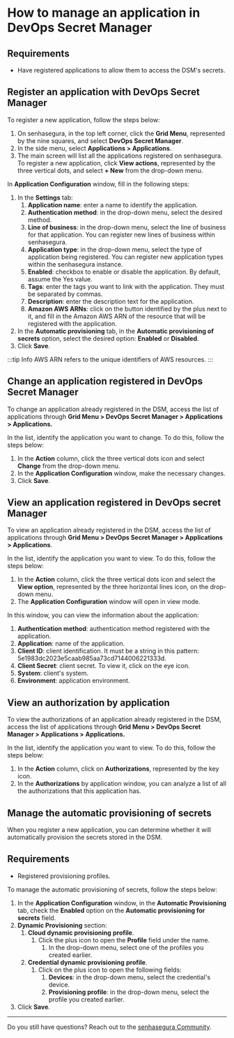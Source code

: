 # How to manage an application in DevOps Secret Manager

## Requirements

* Have registered applications to allow them to access the DSM's secrets.

## Register an application with DevOps Secret Manager

To register a new application, follow the steps below:

1. On senhasegura, in the top left corner, click the **Grid Menu**, represented by the nine squares, and select **DevOps Secret Manager**.
2. In the side menu, select **Applications > Applications**.
3. The main screen will list all the applications registered on senhasegura. To register a new application, click **View actions**, represented by the three vertical dots, and select **+ New** from the drop-down menu.

In **Application Configuration** window, fill in the following steps:

1. In the **Settings** tab:
   1. **Application name**: enter a name to identify the application.
   2. **Authentication method**: in the drop-down menu, select the desired method.
   3. **Line of business**: in the drop-down menu, select the line of business for that application. You can register new lines of business within senhasegura.
   4. **Application type**: in the drop-down menu, select the type of application being registered. You can register new application types within the senhasegura instance.
   5. **Enabled**: checkbox to enable or disable the application. By default, assume the Yes value.
   6. **Tags**: enter the tags you want to link with the application. They must be separated by commas.
   7. **Description**: enter the description text for the application.
   8. **Amazon AWS ARNs**: click on the button identified by the plus next to it, and fill in the Amazon AWS ARN of the resource that will be registered with the application.
2. In the **Automatic provisioning** tab, in the **Automatic provisioning of secrets** option, select the desired option: **Enabled** or **Disabled**.
3. Click **Save**.

:::tip Info
AWS ARN refers to the unique identifiers of AWS resources.
:::

## Change an application registered in DevOps Secret Manager

To change an application already registered in the DSM, access the list of applications through **Grid Menu > DevOps Secret Manager > Applications > Applications.**

In the list, identify the application you want to change. To do this, follow the steps below:

1. In the **Action** column, click the three vertical dots icon and select **Change** from the drop-down menu.
2. In the **Application Configuration** window, make the necessary changes.
3. Click **Save**.

## View an application registered in DevOps secret Manager

To view an application already registered in the DSM, access the list of applications through **Grid Menu > DevOps Secret Manager > Applications > Applications**.

In the list, identify the application you want to view. To do this, follow the steps below:

1. In the **Action** column, click the three vertical dots icon and select the **View option**, represented by the three horizontal lines icon, on the drop-down menu.
2. The **Application Configuration** window will open in view mode.

In this window, you can view the information about the application:

1. **Authentication method**: authentication method registered with the application.
2. **Application**: name of the application.
3. **Client ID**: client identification. It must be a string in this pattern: 5e1983dc2023e5caab985aa73cd7144006221333d.
4. **Client Secret**: client secret. To view it, click on the eye icon.
5. **System**: client's system.
6. **Environment**: application environment.

## View an authorization by application

To view the authorizations of an application already registered in the DSM, access the list of applications through **Grid Menu > DevOps Secret Manager > Applications > Applications.**

In the list, identify the application you want to view. To do this, follow the steps below:

1. In the **Action** column, click on **Authorizations**, represented by the key icon.
2. In the **Authorizations** by application window, you can analyze a list of all the authorizations that this application has.

## Manage the automatic provisioning of secrets

When you register a new application, you can determine whether it will automatically provision the secrets stored in the DSM.

## Requirements

* Registered provisioning profiles.

To manage the automatic provisioning of secrets, follow the steps below:

1. In the **Application Configuration** window, in the **Automatic Provisioning** tab, check the **Enabled** option on the **Automatic provisioning for secrets** field.
2. **Dynamic Provisioning** section:
   1. **Cloud dynamic provisioning** **profile**.
      1. Click the plus icon to open the **Profile** field under the name.
         1. In the drop-down menu, select one of the profiles you created earlier.
   2. **Credential dynamic provisioning** **profile**.
      1. Click on the plus icon to open the following fields:
         1. **Devices**: in the drop-down menu, select the credential's device.
         2. **Provisioning profile**: in the drop-down menu, select the profile you created earlier.
3. Click **Save**.

---

Do you still have questions? Reach out to the [senhasegura Community](https://community.senhasegura.io/).

